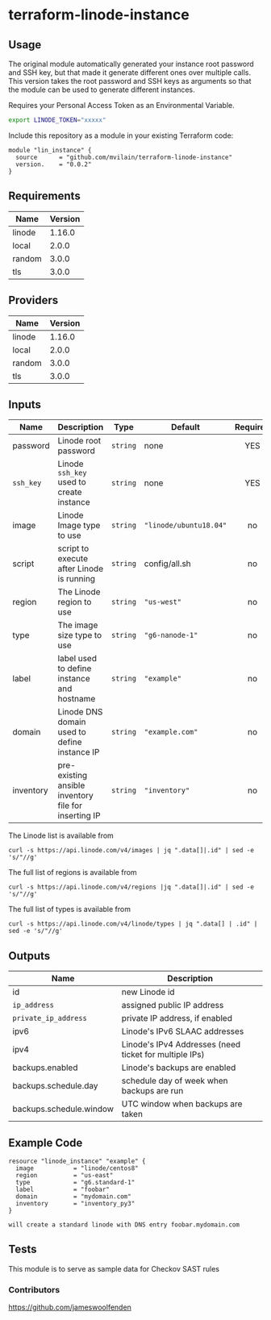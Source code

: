 # terraform-linode-instance

## Usage

The original module automatically generated your instance root password and SSH key,
but that made it generate different ones over multiple calls.  This version takes
the root password and SSH keys as arguments so that the module can be used to generate
different instances.

Requires your Personal Access Token as an Environmental Variable.

```bash
export LINODE_TOKEN="xxxxx"
```

Include this repository as a module in your existing Terraform code:

```hcl
module "lin_instance" {
  source      = "github.com/mvilain/terraform-linode-instance"
  version.    = "0.0.2"
}
```

<!-- BEGINNING OF PRE-COMMIT-TERRAFORM DOCS HOOK -->
## Requirements

|  Name  | Version|
|--------|--------|
| linode | 1.16.0 |
| local  | 2.0.0  |
| random | 3.0.0  |
| tls    | 3.0.0  |

## Providers

|  Name  | Version|
|--------|--------|
| linode | 1.16.0 |
| local  | 2.0.0  |
| random | 3.0.0  |
| tls    | 3.0.0  |

## Inputs

| Name      | Description                                          |   Type   |         Default        | Required |
|-----------|------------------------------------------------------|----------|------------------------|:--------:|
| password  | Linode root password                                 | `string` | none                   |   YES    |
| `ssh_key` | Linode `ssh_key` used to create instance             | `string` | none                   |   YES    |
| image     | Linode Image type to use                             | `string` | `"linode/ubuntu18.04"` |    no    |
| script    | script to execute after Linode is running            | `string` | config/all.sh          |    no    |
| region    | The Linode region to use                             | `string` | `"us-west"`            |    no    |
| type      | The image size type to use                           | `string` | `"g6-nanode-1"`        |    no    |
| label     | label used to define instance and hostname           | `string` | `"example"`            |    no    |
| domain    | Linode DNS domain used to define instance IP         | `string` | `"example.com"`        |    no    |
| inventory | pre-existing ansible inventory file for inserting IP | `string` | `"inventory"`          |    no    |

The Linode list is available from 

    curl -s https://api.linode.com/v4/images | jq ".data[]|.id" | sed -e 's/"//g'

The full list of regions is available from

    curl -s https://api.linode.com/v4/regions |jq ".data[]|.id" | sed -e 's/"//g'

The full list of types is available from

    curl -s https://api.linode.com/v4/linode/types | jq ".data[] | .id" | sed -e 's/"//g'

## Outputs

| Name                    | Description                                            |
|-------------------------|--------------------------------------------------------|
| id                      | new Linode id                                          |
| `ip_address`            | assigned public IP address                             |
| `private_ip_address`    | private IP address, if enabled                         |
| ipv6                    | Linode's IPv6 SLAAC addresses                          |
| ipv4                    | Linode's IPv4 Addresses (need ticket for multiple IPs) |
| backups.enabled         | Linode's backups are enabled                           |
| backups.schedule.day    | schedule day of week when backups are run              |
| backups.schedule.window | UTC window when backups are taken                      |


<!-- END OF PRE-COMMIT-TERRAFORM DOCS HOOK -->

## Example Code

```
resource "linode_instance" "example" {
  image           = "linode/centos8"
  region          = "us-east"
  type            = "g6.standard-1"
  label           = "foobar"
  domain          = "mydomain.com"
  inventory       = "inventory_py3"
}

will create a standard linode with DNS entry foobar.mydomain.com
```

## Tests

This module is to serve as sample data for Checkov SAST rules

### Contributors

https://github.com/jameswoolfenden
